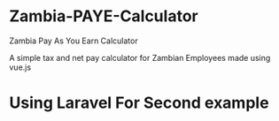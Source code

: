 # Zambia-PAYE-Calculator
Zambia Pay As You Earn Calculator

A simple tax and net pay calculator for Zambian Employees made using vue.js

# Using Laravel For Second example
